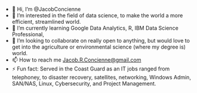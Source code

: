 - 👋 Hi, I’m @JacobConcienne
- 👀 I’m interested in the field of data science, to make the world a more efficient, streamlined world. 
- 🌱 I’m currently learning Google Data Analytics, R, IBM Data Science Professional,
- 💞️ I’m looking to collaborate on really open to anything, but would love to get into the agriculture or environmental science (where my degree is) world. 
- 📫 How to reach me Jacob.R.Concienne@gmail.com
- ⚡ Fun fact: Served in the Coast Guard as an IT jobs ranged from telephoney, to disaster recovery, satellites, networking, Windows Admin, SAN/NAS, Linux, Cybersecurity, and Project Management. 

<!---
JacobConcienne/JacobConcienne is a ✨ special ✨ repository because its `README.md` (this file) appears on your GitHub profile.
You can click the Preview link to take a look at your changes.
--->
